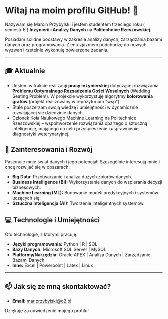 # Witaj na moim profilu GitHub! 👋

Nazywam się Marcin Przybylski i jestem studentem trzeciego roku ( semestr 6 ) **Inżynierii i Analizy Danych** na **Politechnice Rzeszowskiej**.

Posiadam solidne podstawy w zakresie analizy danych, zarządzania bazami danych oraz programowania. Z entuzjazmem podchodzę do nowych wyzwań i rzetelnie wykonuję powierzone zadania.

---

## 🎓 Aktualnie

* Jestem w trakcie realizacji **pracy inżynierskiej** dotyczącej rozwiązania **Problemu Optymalnego Rozsadzenia Gości Weselnych** (Wedding Seating Problem). W projekcie wykorzystuję algorytmy **kolorowania grafów** (projekt realizowany w repozytorium "wsp").
* Stale poszerzam swoją wiedzę i umiejętności w dynamicznie rozwijającej się dziedzinie danych.
* Członek Koła Naukowego Machine Learning na Politechnice Rzeszowskiej – współtworzenie rozwiązania opartego o sztuczną inteligencję, mającego na celu przyspieszenie i usprawnienie diagnostyki weterynaryjnej.

## 🌱 Zainteresowania i Rozwój

Pasjonuje mnie świat danych i jego potencjał! Szczególnie interesują mnie i chcę rozwijać się w obszarach:

* **Big Data:** Przetwarzanie i analiza dużych zbiorów danych.
* **Business Intelligence (BI):** Wykorzystanie danych do wspierania decyzji biznesowych.
* **Machine Learning (ML):** Budowanie modeli predykcyjnych i systemów uczących się.
* **Sztuczna Inteligencja (AI):** Tworzenie inteligentnych systemów.

## 💻 Technologie i Umiejętności

Oto technologie, z którymi pracuję:

* **Języki programowania:** Python | R | SQL
* **Bazy Danych:** Microsoft SQL Server | MySQL
* **Platformy/Narzędzia:** Oracle APEX | Analiza Danych | Zarządzanie Bazami Danych
* **Inne:** Excel | Powerpoint | Latex | Linux

---

## 📫 Jak się ze mną skontaktować?

* **Email:** mar.przybylski@o2.pl

Dziękuję za odwiedzenie mojego profilu!
